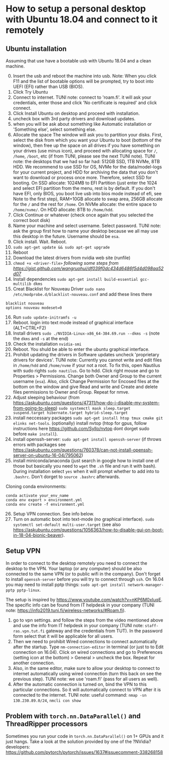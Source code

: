 # How to setup a personal desktop with Ubuntu 18.04 and connect to it remotely

## Ubuntu installation
Assuming that use have a bootable usb with Ubuntu 18.04 and a clean machine.

0. Insert the usb and reboot the machine into usb. Note: When you click F11 and the list of bootable options will be prompted, try to boot into UEFI (EFI) rather than USB (BIOS).
1. Click Try Ubuntu
2. Connect to internet. TUNI note: connect to 'roam.fi'. it will ask your credentials, enter those and click 'No certificate is required' and click connect.
3. Click Install Ubuntu on desktop and proceed with installation.
4. uncheck box with 3rd party drivers and download updates. 
5. when you will be ask about something like Automatic installation or 'Something else', select something else. 
6. Allocate the space
The window will ask you to partition your disks. First, select the disk from which you want your Ubuntu to boot (bottom of the window), then free up the space on all drives if you have something on your drives (use minus icon), and proceed with allocating space for `/`, `/home`, `/boot`, etc (if from TUNI, please see the next TUNI note). TUNI note: the desktops that we had so far had: 512GB SSD, 1TB NVMe, 8TB HDD. We recommend to use SSD for OS, NVMe for the data/model-logs for your current project, and HDD for archiving the data that you don't want to download or process once more. Therefore, select SSD for booting. On SSD allocate: 1024MB to EFI Partition (just enter the 1024 and select EFI partition from the menu, rest is by default. If you don't have EFI, only BIOS, you boot live usb into bios mode instead of efi, see Note to the first step), RAM+10GB allocate to swap area, 256GB allocate for the `/` and the rest for `/home`. On NVMe allocate: the entire space to `/home/nvme/`. On HDD allocate: 8TB to `/home/hdd`.
7. Click Continue or whatever (check once again that you selected the correct boot disk)
8. Name your machine and select username. Select password. TUNI note: ask the group first how to name your desktop because we all may use this desktop in the future. Username should be `esa`.
9. Click install. Wait. Reboot. 
10. `sudo apt-get update && sudo apt-get upgrade`
11. Reboot
12. Download the latest drivers from nvidia web site (runfile)
13. `chmod +x <driver-file>`
_following some steps from https://gist.github.com/wangruohui/df039f0dc434d6486f5d4d098aa52d07_
14. Install dependencies `sudo apt-get install build-essential gcc-multilib dkms`
15. Creat Blacklist for Nouveau Driver `sudo nano /etc/modprobe.d/blacklist-nouveau.conf` and add these lines there
```
blacklist nouveau
options nouveau modeset=0
```
16. Run `sudo update-initramfs -u`
17. Reboot. login into text mode instead of graphical interface (ALT+CTRL+F2)
18. Install drivers `sudo ./NVIDIA-Linux-x86_64-384.69.run --dkms -s` (note the `dkms` and `-s` at the end)
19. Check the installation `nvidia-smi`
20. Reboot. You shuld be able to enter the ubuntu graphical interface.
21. Prohibit updating the drivers in Software updates uncheck 'proprietary drivers for devices'. TUNI note: Currently you cannot write and edit files in `/home/hdd` and `/home/nvme` if your not a root. To fix this, open Nautilus with sudo rights `sudo nautilus`. Go to hdd. Click right mouse and go to Properties > Permissions. Change both Owner and Group to the current username (`esa`). Also, click Change Permission for Encosed files at the bottom on the window and give Read and write and Create and delete files permissions to Owner and Group. Repeat for nmve.
22. Adjust sleeping behaviour (from https://askubuntu.com/questions/47311/how-do-i-disable-my-system-from-going-to-sleep) `sudo systemctl mask sleep.target suspend.target hibernate.target hybrid-sleep.target`
23. install neccessary packages `sudo apt-get install htop tmux cmake git elinks net-tools`. (optionally) install nvtop (htop for gpus, follow instructions here https://github.com/Syllo/nvtop dont dorget sudo before `make install`). 
24. install openssh-server: `sudo apt-get install openssh-server` (if throws errors with packages see https://askubuntu.com/questions/760378/can-not-install-openssh-server-on-ubuntu-16-04/795062)
25. install miniconda/anaconda (just search in google how to install one of those but basically you need to `wget` the `.sh` file and run it with bash). During installation select `yes` when it will prompt whether to add into to `.bashrc`. Don't dorget to `source .bashrc` afterwards. 

Cloning conda environments:
```
conda activate your_env_name
conda env export > environment.yml
conda env create -f environment.yml
```
26. Setup VPN connection. See info below.
27. Turn on automatic boot into text-mode (no graphical interface). `sudo systemctl set-default multi-user.target` (see also https://askubuntu.com/questions/1056363/how-to-disable-gui-on-boot-in-18-04-bionic-beaver).


## Setup VPN
In order to connect to the desktop remotely you need to connect the desktop to the VPN. Your laptop (or any computer) should be also connected to the same VPN (or to public wifi in the company). Don't forget to install `openssh-server` before you will try to connect through `ssh`. On 16.04 you may need to install pptp things: `sudo apt-get install network-manager-pptp pptp-linux`.

The setup is inspired by https://www.youtube.com/watch?v=nKP6M0xIuqE. The specific info can be found from IT helpdesk in your company (TUNI note: https://info2019.tuni.fi/wireless-networks/#Roam.fi).

1. go to vpn settings. and follow the steps from the video mentioned above and use the info from IT helpdesk in your company (TUNI note: `staff-ras.vpn.tut.fi` gateway and the credentials from TUT). In the password form select that it will be applicable for all users.
2. Then we need to prohibit Wired connections to connect automatically after the startup. Type `nm-connection-editor` in terminal (or just to to Edit connection on 16.04). Click on wired connections and go to Preferences (setting icon at the bottom) > General > uncheck the box. Repeat for another connection.
3. Also, in the same editor, make sure to allow your desktop to connect to internet automatically using wired connection (turn this back on see the previous step). TUNI note: we use 'roam.fi' (pass for all users as well). 
4. After the automatic connection is turned on, bind the VPN to this particular connections. So it will automatically connect to VPN after it is connected to the internet. TUNI note: useful command: `nmap -sn 130.230.89.0/24`, `nmcli con show`

## Problem with `torch.nn.DataParallel()` and ThreadRipper processors

Sometimes you run your code in `torch.nn.DataParallel()` on 1+ GPUs and it just hangs. Take a look at the solution provided by one of the ?NVidia? developers: https://github.com/pytorch/pytorch/issues/1637#issuecomment-338268158
